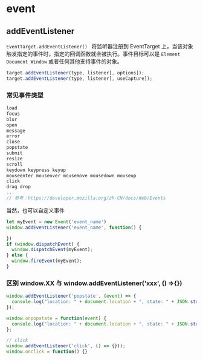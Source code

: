 # event

## addEventListener

`EventTarget.addEventListener() ` 将监听器注册到 EventTarget 上，当该对象触发指定的事件时，指定的回调函数就会被执行。事件目标可以是 `Element Document Window` 或者任何其他支持事件的对象。

```js
target.addEventListener(type, listener[, options]);
target.addEventListener(type, listener[, useCapture]);
```

### 常见事件类型
```js
load
focus
blur
open
message
error
close
popstate
submit
resize
scroll
keydown keypress keyup
mouseenter mouseover mousemove mousedown mouseup
click
drag drop
...
// 参考：https://developer.mozilla.org/zh-CN/docs/Web/Events

```
当然，也可以自定义事件
```js
let myEvent = new Event('event_name')
window.addEventListener('event_name', function() {

})
if (window.dispatchEvent) {  
  window.dispatchEvent(myEvent);
} else {
  window.fireEvent(myEvent);
}
```

### 区别 window.XX 与 window.addEventListener('xxx', () =>{})

```js
window.addEventListener('popstate', (event) => {
  console.log("location: " + document.location + ", state: " + JSON.stringify(event.state));
});

window.onpopstate = function(event) {
  console.log("location: " + document.location + ", state: " + JSON.stringify(event.state));
};

// click
window.addEventListener('click', () => {}));
window.onclick = function() {}
```